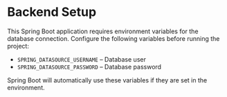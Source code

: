 # Backend Setup

This Spring Boot application requires environment variables for the database connection. Configure the following variables before running the project:

- `SPRING_DATASOURCE_USERNAME` – Database user
- `SPRING_DATASOURCE_PASSWORD` – Database password

Spring Boot will automatically use these variables if they are set in the environment.
